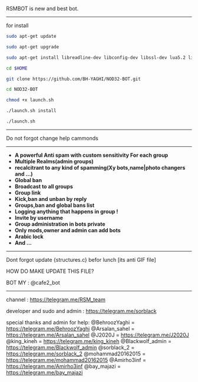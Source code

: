 RSMBOT is new and best bot.
_________________________________________________________________________________
for install  
```bash
sudo apt-get update

sudo apt-get upgrade

sudo apt-get install libreadline-dev libconfig-dev libssl-dev lua5.2 liblua5.2-dev libevent-dev make unzip git redis-server g++ libjansson-dev libpython-dev expat libexpat1-dev

cd $HOME

git clone https://github.com/BH-YAGHI/NOD32-BOT.git

cd NOD32-BOT

chmod +x launch.sh

./launch.sh install

./launch.sh
```
__________________________________
Do not forgot change help cammonds
_________________________________________________________________________________
* **A powerful Anti spam with custom sensitivity For each group**
* **Multiple Realms(admin groups)**
* **recalcitrant to any kind of spamming(Xy bots,name|photo changers and ...)**
* **Global ban**
* **Broadcast to all groups**
* **Group link**
* **Kick,ban and unban by reply**
* **Groups,ban and global bans list**
* **Logging anything that happens in group !**
* **Invite by username**
* **Group administration in bots private**
* **Only mods,owner and admin can add bots**
* **Arabic lock**
* **And ...**


_________________________________________________________________________________


Dont forgot update {structures.c} befor lunch [its anti GIF file]

HOW DO MAKE UPDATE THIS FILE?

BOT MY : @cafe2_bot

---------------------------------------------------------------------------------
channel : https://telegram.me/RSM_team

developer and sudo and admin  : https://telegram.me/sorblack

special thanks and admin for help:
  @BehroozYaghi = https://telegram.me/BehroozYaghi 
  @Arsalan_sahel = https://telegram.me/Arsalan_sahel
  @J2020J = https://telegram.me/J2020J
  @king_kineh = https://telegram.me/king_kineh
  @Blackwolf_admin = https://telegram.me/Blackwolf_admin
  @sorblack_2 = https://telegram.me/sorblack_2
  @mohammad20162015 = https://telegram.me/mohammad20162015
  @Amirho3inf = https://telegram.me/Amirho3inf
  @bay_majazi = https://telegram.me/bay_majazi

